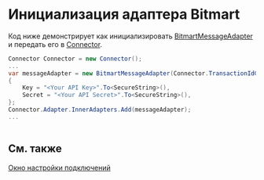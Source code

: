 # Инициализация адаптера Bitmart

Код ниже демонстрирует как инициализировать [BitmartMessageAdapter](xref:StockSharp.Bitmart.BitmartMessageAdapter) и передать его в [Connector](xref:StockSharp.Algo.Connector).

```cs
Connector Connector = new Connector();				
...				
var messageAdapter = new BitmartMessageAdapter(Connector.TransactionIdGenerator)
{
	Key = "<Your API Key>".To<SecureString>(),
	Secret = "<Your API Secret>".To<SecureString>(),
};
Connector.Adapter.InnerAdapters.Add(messageAdapter);
...	
							
```

## См. также

[Окно настройки подключений](../../../graphical_user_interface/connection_settings_window.md)
